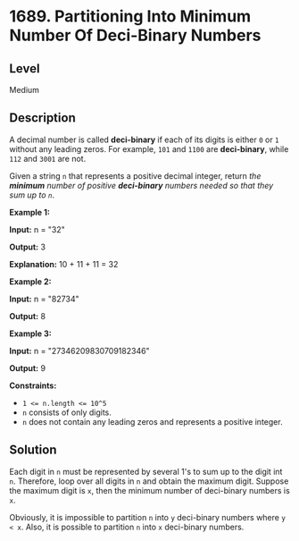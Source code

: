 # 1689. Partitioning Into Minimum Number Of Deci-Binary Numbers
## Level
Medium

## Description
A decimal number is called **deci-binary** if each of its digits is either `0` or `1` without any leading zeros. For example, `101` and `1100` are **deci-binary**, while `112` and `3001` are not.

Given a string `n` that represents a positive decimal integer, return *the **minimum** number of positive **deci-binary** numbers needed so that they sum up to `n`*.

**Example 1:**

**Input:** n = "32"

**Output:** 3

**Explanation:** 10 + 11 + 11 = 32

**Example 2:**

**Input:** n = "82734"

**Output:** 8

**Example 3:**

**Input:** n = "27346209830709182346"

**Output:** 9

**Constraints:**

* `1 <= n.length <= 10^5`
* `n` consists of only digits.
* `n` does not contain any leading zeros and represents a positive integer.

## Solution
Each digit in `n` must be represented by several 1's to sum up to the digit int `n`. Therefore, loop over all digits in `n` and obtain the maximum digit. Suppose the maximum digit is `x`, then the minimum number of deci-binary numbers is `x`.

Obviously, it is impossible to partition `n` into `y` deci-binary numbers where `y < x`. Also, it is possible to partition `n` into `x` deci-binary numbers.
